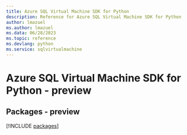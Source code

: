 ```yaml
---
title: Azure SQL Virtual Machine SDK for Python
description: Reference for Azure SQL Virtual Machine SDK for Python
author: lmazuel
ms.author: lmazuel
ms.data: 06/28/2023
ms.topic: reference
ms.devlang: python
ms.service: sqlvirtualmachine
---
```

# Azure SQL Virtual Machine SDK for Python - preview
## Packages - preview
[!INCLUDE [packages](sql-virtual-machine-index.md)]